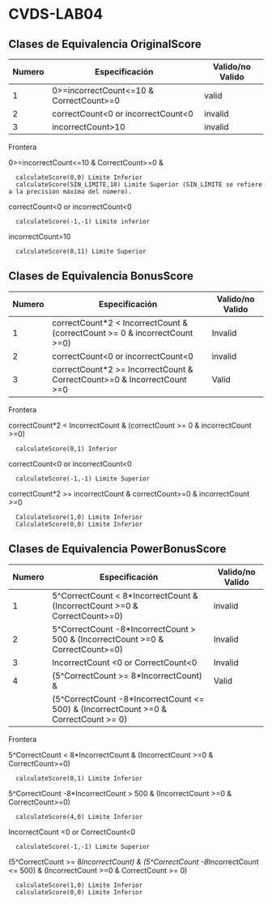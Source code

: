 ﻿# CVDS-LAB04   

## Clases de Equivalencia OriginalScore 

| Numero | Especificación                          | Valido/no Valido |
|--------|-----------------------------------------|------------------|
| 1      | 0>=incorrectCount<=10 & CorrectCount>=0 | valid            |
| 2      | correctCount<0 or incorrectCount<0      | invalid          |
| 3      | incorrectCount>10                       | invalid          |

Frontera

0>=incorrectCount<=10 & CorrectCount>=0 & 

      calculateScore(0,0) Limite Inferior
      calculateScore(SIN_LIMITE,10) Limite Superior (SIN_LIMITE se refiere a la precision máxima del número).
      
correctCount<0 or incorrectCount<0

      calculateScore(-1,-1) Limite inferior
      
incorrectCount>10  

      calculateScore(0,11) Limite Superior

     
## Clases de Equivalencia BonusScore

| Numero | Especificación                                                             | Valido/no Valido |
|--------|----------------------------------------------------------------------------|------------------|
| 1      | correctCount*2 < IncorrectCount & (correctCount >= 0 & incorrectCount >=0) | Invalid          |
| 2      | correctCount<0 or incorrectCount<0                                         | invalid          |
| 3      | correctCount*2 >= IncorrectCount & CorrectCount>=0 & IncorrectCount >=0    | Valid            |

Frontera

correctCount*2 < IncorrectCount & (correctCount >= 0 & incorrectCount >=0)

      calculateScore(0,1) Inferior


correctCount<0 or incorrectCount<0

      calculateScore(-1,-1) Limite Superior

correctCount*2 >= incorrectCount & correctCount>=0 & incorrectCount >=0

      CalculateScore(1,0) Limite Inferior
      CalculateScore(0,0) Limite Inferior


## Clases de Equivalencia PowerBonusScore

| Numero | Especificación                                                                       | Valido/no Valido |
|--------|--------------------------------------------------------------------------------------|------------------|
| 1      | 5^CorrectCount < 8*IncorrectCount & (IncorrectCount >=0 & CorrectCount>=0)           | invalid          |
| 2      | 5^CorrectCount -8*IncorrectCount > 500 & (IncorrectCount >=0 & CorrectCount>=0)      | Invalid          |
| 3      | IncorrectCount <0 or CorrectCount<0                                                  | Invalid          |
| 4      | (5^CorrectCount >= 8*IncorrectCount) &                                               | Valid            |
|        | (5^CorrectCount -8*IncorrectCount <= 500) & (IncorrectCount >=0 & CorrectCount >= 0) |                  |

Frontera

5^CorrectCount < 8*IncorrectCount & (IncorrectCount >=0 & CorrectCount>=0)
      
      calculateScore(0,1) Limite Inferior
       
5^CorrectCount -8*IncorrectCount > 500 & (IncorrectCount >=0 & CorrectCount>=0)

      calculateScore(4,0) Limite Inferior
           
IncorrectCount <0 or CorrectCount<0

      calculateScore(-1,-1) Limite Superior


(5^CorrectCount >= 8*IncorrectCount) & (5^CorrectCount -8*IncorrectCount <= 500) 
& (IncorrectCount >=0 & CorrectCount >= 0)

      calculateScore(1,0) Limite Inferior
      calculateScore(0,0) Limite Inferior
    
